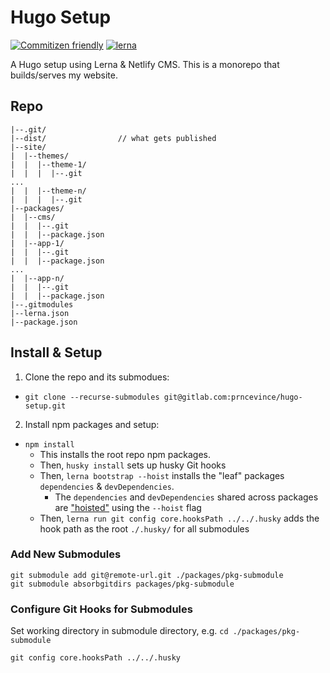 # Hugo Setup

[![Commitizen friendly](https://img.shields.io/badge/commitizen-friendly-brightgreen.svg)](http://commitizen.github.io/cz-cli/)
[![lerna](https://img.shields.io/badge/maintained%20with-lerna-cc00ff.svg)](https://lerna.js.org/)

A Hugo setup using Lerna & Netlify CMS. This is a monorepo that builds/serves my website.

## Repo

```
|--.git/
|--dist/                // what gets published
|--site/
|  |--themes/
|  |  |--theme-1/
|  |  |  |--.git
...
|  |  |--theme-n/
|  |  |  |--.git
|--packages/
|  |--cms/
|  |  |--.git
|  |  |--package.json
|  |--app-1/
|  |  |--.git
|  |  |--package.json
...
|  |--app-n/
|  |  |--.git
|  |  |--package.json
|--.gitmodules
|--lerna.json
|--package.json
```

## Install & Setup 

1. Clone the repo and its submodues:
- `git clone --recurse-submodules git@gitlab.com:prncevince/hugo-setup.git`
2. Install npm packages and setup:
- `npm install`
  - This installs the root repo npm packages.
  - Then, `husky install` sets up husky Git hooks 
  - Then, `lerna bootstrap --hoist` installs the "leaf" packages `dependencies` & `devDependencies`.
    - The `dependencies` and `devDependencies` shared across packages are ["hoisted"](https://github.com/lerna/lerna/blob/main/doc/hoist.md) using the `--hoist` flag
  - Then, `lerna run git config core.hooksPath ../../.husky` adds the hook path as the root `./.husky/` for all submodules

### Add New Submodules 

`git submodule add git@remote-url.git ./packages/pkg-submodule`<br>
`git submodule absorbgitdirs packages/pkg-submodule`

### Configure Git Hooks for Submodules

Set working directory in submodule directory, e.g. `cd ./packages/pkg-submodule`

`git config core.hooksPath ../../.husky`

